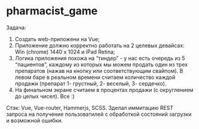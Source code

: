 # pharmacist_game

Задача:

1) Создать web-приложени на Vue;
2) Приложение должно корректно работать на 2 целевых девайсах: Win (chrome) 1440 x 1024 и iPad Retina;
3) Логика приложения похожа на “тиндер” - у нас есть очередь из 5 “пациентов”, каждому из которых мы можем продать один из трех препаратов (нажав на кнопку или соответствующим свайпом). В левом баре в реальном времени считаем количество каждой продажи (препарат 1- грустный, 2- веселый, 3- сердечко).
4) На финальном экране считаем в процентах продажи (с округлением до целых чисел).
Все :)

Стэк: Vue, Vue-router, Hammerjs, SCSS.
Зделал иммитацию REST запроса на получение пользоватилей с обработкой состояний загрузки и возможной ошибки.
